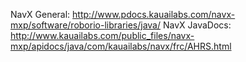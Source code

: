 NavX General: http://www.pdocs.kauailabs.com/navx-mxp/software/roborio-libraries/java/
NavX JavaDocs: http://www.kauailabs.com/public_files/navx-mxp/apidocs/java/com/kauailabs/navx/frc/AHRS.html

